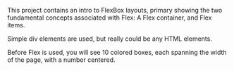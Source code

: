 This project contains an intro to FlexBox layouts, primary showing the two fundamental concepts 
associated with Flex: A Flex container, and Flex items.

Simple div elements are used, but really could be any HTML elements.

Before Flex is used, you will see 10 colored boxes, each spanning the width of the page,
with a number centered.